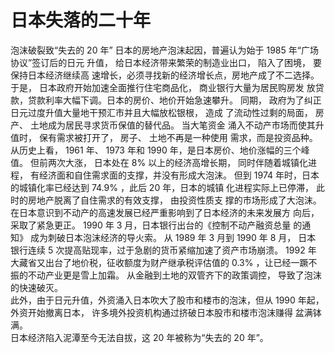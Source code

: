 # 日本失落的二十年

泡沫破裂致“失去的 20 年”  日本的房地产泡沫起因，普遍认为始于 1985 年“广场协议”签订后的日元 升值， 给日本经济带来繁荣的制造业出口， 陷入了困境， 要保持日本经济继续高 速增长，必须寻找新的经济增长点，房地产成了不二选择。  
于是， 日本政府开始加速全面推行住宅商品化， 商业银行大量为居民购房发 放贷款，贷款利率大幅下调。日本的房价、地价开始急速攀升。 
同期， 政府为了纠正日元过度升值大量地干预汇市并且大幅放松银根， 造成 了流动性过剩的局面， 房产、 土地成为居民寻求货币保值的替代品。 当大笔资金 涌入不动产市场而使其升值时， 保有需求被打开了， 房子、 土地不再是一种使用 需求，而是投资品种。 
从历史上看， 1961 年、 1973 年和 1990 年，是日本房价、地价涨幅的三个峰 值。 但前两次大涨， 日本处在 8% 以上的经济高增长期， 同时伴随着城镇化进程， 有经济面和自住需求面的支撑，并没有形成大泡沫。
但到 1974 年时，日本的城镇化率已经达到 74.9% ，此后 20 年，日本的城镇 化进程实际上已停滞， 此时的房地产脱离了自住需求的有效支撑， 由投资性质支 撑的市场形成了大泡沫。  
在日本意识到不动产的高速发展已经严重影响到了日本经济的未来发展方 向后，采取了紧急更正。 1990 年 3 月，日本银行出台的《控制不动产融资总量 的通知》 成为刺破日本泡沫经济的导火索。
从 1989 年 3 月到 1990 年 8 月， 日本 银行连续 5 次提高贴现率，过于急剧的货币紧缩加速了资产市场崩溃。 1992 年 大藏省又出台了地价税，征收额度为财产继承税评估值的 0.3% ，让已经一蹶不 振的不动产业更是雪上加霜。 
从金融到土地的双管齐下的政策调控， 导致了泡沫 的快速破灭。  
此外，由于日元升值，外资涌入日本吹大了股市和楼市的泡沫，但从 1990 年起， 外资开始撤离日本， 许多境外投资机构通过挤破日本股市和楼市泡沫赚得 盆满钵满。  
日本经济陷入泥潭至今无法自拔，这 20 年被称为“失去的 20 年”。  ​